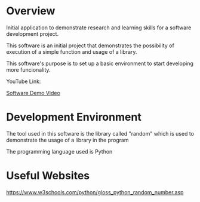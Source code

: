 # Overview

Initial application to demonstrate research and learning skills for a software development project.

This software is an initial project that demonstrates the possibility of execution of a simple function and usage of a library.

This software's purpose is to set up a basic environment to start developing more funcionality.

YouTube Link: 

[Software Demo Video](https://youtu.be/ryUraC2Lpxw)

# Development Environment

The tool used in this software is the library called "random" which is used to demonstrate the usage of a library in the program

The programming language used is Python

# Useful Websites

https://www.w3schools.com/python/gloss_python_random_number.asp